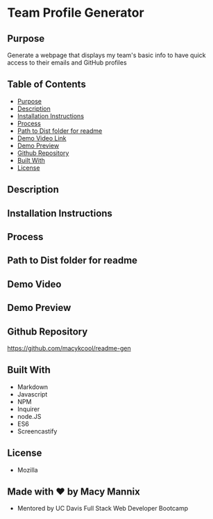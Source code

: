 # Team Profile Generator

<!-- [![License: MIT](https://img.shields.io/badge/License-MIT-yellow.svg)](https://opensource.org/licenses/MIT) -->

## Purpose
Generate a webpage that displays my team's basic info to have quick access to their emails and GitHub profiles

## Table of Contents
- [Purpose](#purpose) 
- [Description](#description) 
- [Installation Instructions](#installation-instructions)
- [Process](#process)
- [Path to Dist folder for readme](#path-to-dist-folder-for-readme)
- [Demo Video Link](#demo-video-link)
- [Demo Preview](#demo-preview)
- [Github Repository](#github-repository)
- [Built With](#built-with)
- [License](#license)


## Description

## Installation Instructions  

## Process

## Path to Dist folder for readme

## Demo Video

## Demo Preview
<!-- ![readme generator demo](./gif/abc.gif) -->

## Github Repository
https://github.com/macykcool/readme-gen

## Built With
- Markdown
- Javascript
- NPM 
- Inquirer
- node.JS
- ES6
- Screencastify

## License
- Mozilla
<!-- - (https://opensource.org/licenses/MIT) -->

## Made with ❤️️ by Macy Mannix
- Mentored by UC Davis Full Stack Web Developer Bootcamp